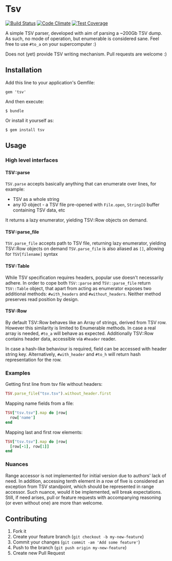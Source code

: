 # Tsv
[![Build Status](https://travis-ci.org/mimimi/ruby-tsv.svg?branch=master)](https://travis-ci.org/mimimi/ruby-tsv)
[![Code Climate](https://codeclimate.com/github/mimimi/ruby-tsv/badges/gpa.svg)](https://codeclimate.com/github/mimimi/ruby-tsv)
[![Test Coverage](https://codeclimate.com/github/mimimi/ruby-tsv/badges/coverage.svg)](https://codeclimate.com/github/mimimi/ruby-tsv)

A simple TSV parser, developed with aim of parsing a ~200Gb TSV dump. As such, no mode of operation, but enumerable is considered sane. Feel free to use `#to_a` on your supercomputer :)

Does not (yet) provide TSV writing mechanism. Pull requests are welcome :)

## Installation

Add this line to your application's Gemfile:

    gem 'tsv'

And then execute:

    $ bundle

Or install it yourself as:

    $ gem install tsv

## Usage

### High level interfaces

#### TSV::parse

`TSV.parse` accepts basically anything that can enumerate over lines, for example:

* TSV as a whole string
* any IO object - a TSV file pre-opened with `File.open`, `StringIO` buffer containing TSV data, etc

It returns a lazy enumerator, yielding TSV::Row objects on demand.

#### TSV::parse_file

`TSV.parse_file` accepts path to TSV file, returning lazy enumerator, yielding TSV::Row objects on demand
`TSV.parse_file` is also aliased as `[]`, allowing for `TSV[filename]` syntax

#### TSV::Table

While TSV specification requires headers, popular use doesn't necessarily adhere. In order to cope both `TSV::parse` and `TSV::parse_file` return `TSV::Table` object, that apart from acting as enumerator exposes two additional methods: `#with_headers` and `#without_headers`.  Neither method preserves read position by design.

#### TSV::Row

By default TSV::Row behaves like an Array of strings, derived from TSV row. However this similarity is limited to Enumerable methods. In case a real array is needed, `#to_a` will behave as expected.
Additionally TSV::Row contains header data, accessible via `#header` reader.

In case a hash-like behaviour is required, field can be accessed with header string key. Alternatively, `#with_header` and `#to_h` will return hash representation for the row.

### Examples

Getting first line from tsv file without headers:
```ruby
TSV.parse_file("tsv.tsv").without_header.first
```

Mapping name fields from a file:
```ruby
TSV["tsv.tsv"].map do |row|
  row['name']
end
```

Mapping last and first row elements:
```ruby
TSV["tsv.tsv"].map do |row|
  [row[-1], row[1]]
end
```

### Nuances

Range accessor is not implemented for initial version due to authors' lack of need.
In addition, accessing tenth element in a row of five is considered an exception from TSV standpoint, which should be represented in range accessor. Such nuance, would it be implemented, will break expectations. Still, if need arises, pull or feature requests with accompanying reasoning (or even without one) are more than welcome.

## Contributing

1. Fork it
2. Create your feature branch (`git checkout -b my-new-feature`)
3. Commit your changes (`git commit -am 'Add some feature'`)
4. Push to the branch (`git push origin my-new-feature`)
5. Create new Pull Request
